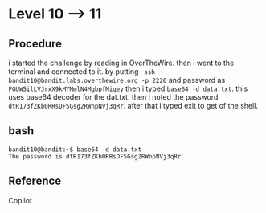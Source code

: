 # Level 10 --> 11

## Procedure
i started the challenge by reading in OverTheWire.
then i went to the terminal and connected to it.
by putting ` ssh bandit10@bandit.labs.overthewire.org -p 2220`
and password as `FGUW5ilLVJrxX9kMYMmlN4MgbpfMiqey`
then i typed `base64 -d data.txt`.
this uses base64 decoder for the dat.txt.
then i noted the password `dtR173fZKb0RRsDFSGsg2RWnpNVj3qRr`.
after that i typed exit to get of the shell.

## bash
```
bandit10@bandit:~$ base64 -d data.txt
The password is dtR173fZKb0RRsDFSGsg2RWnpNVj3qRr`
```

## Reference
Copilot 

